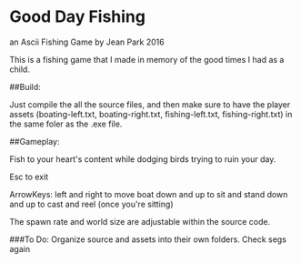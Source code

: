 # Good Day Fishing
an Ascii Fishing Game
by Jean Park
2016

This is a fishing game that I made in memory of the good times I had as a child.

##Build:

Just compile the all the source files, and then make sure to have the player assets 
(boating-left.txt, boating-right.txt, fishing-left.txt, fishing-right.txt) 
in the same foler as the .exe file.

##Gameplay:

  Fish to your heart's content while dodging birds trying to ruin your day.
  
  Esc to exit
  
  ArrowKeys:
    left and right to move boat
    down and up to sit and stand
    down and up to cast and reel (once you're sitting)

The spawn rate and world size are adjustable within the source code.

###To Do:
Organize source and assets into their own folders.
Check segs again
